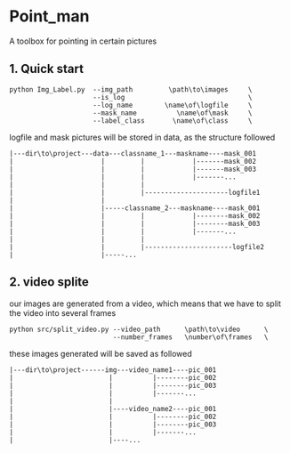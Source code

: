 # Point_man
A toolbox for pointing in certain pictures
## 1. Quick start
    python Img_Label.py  --img_path         \path\to\images     \
                         --is_log                               \
                         --log_name        \name\of\logfile     \
                         --mask_name          \name\of\mask     \
                         --label_class       \name\of\class     \
logfile and mask pictures will be stored in data, as the structure followed  

    |---dir\to\project---data---classname_1---maskname----mask_001 
    |                      |         |            |-------mask_002  
    |                      |         |            |-------mask_003  
    |                      |         |            |-------...  
    |                      |         |  
    |                      |         |---------------------logfile1
    |                      |    
    |                      |-----classname_2---maskname----mask_001 
    |                      |         |            |--------mask_002  
    |                      |         |            |--------mask_003  
    |                      |         |            |-------...  
    |                      |         |  
    |                      |         |----------------------logfile2 
    |                      |-----...

## 2. video splite
our images are generated from a video, which means that we have to split the video into several frames 

    python src/split_video.py --video_path      \path\to\video      \
                              --number_frames   \number\of\frames   \
                         
these images generated will be saved as followed  
  
  
    |---dir\to\project------img---video_name1----pic_001  
    |                        |          |--------pic_002  
    |                        |          |--------pic_003  
    |                        |          |-------...  
    |                        |  
    |                        |----video_name2----pic_001  
    |                        |          |--------pic_002  
    |                        |          |--------pic_003  
    |                        |          |-------...  
    |                        |----...  
